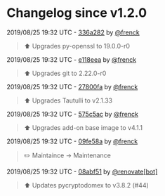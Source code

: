 # Changelog since v1.2.0

2019/08/25 19:32 UTC - [336a282](https://github.com/hassio-addons/addon-tautulli/commit/336a282ff9864fe01818cdefcb590ec94dd2aa3d) by [@frenck](https://github.com/frenck)
> :arrow_up: Upgrades py-openssl to 19.0.0-r0 

2019/08/25 19:32 UTC - [e118eea](https://github.com/hassio-addons/addon-tautulli/commit/e118eea47261a7f5ed86b79c7a7a0cb0e64c98de) by [@frenck](https://github.com/frenck)
> :arrow_up: Upgrades git to 2.22.0-r0 

2019/08/25 19:32 UTC - [27800fa](https://github.com/hassio-addons/addon-tautulli/commit/27800fa930398c717924b5802ab7c6fa3c22063a) by [@frenck](https://github.com/frenck)
> :arrow_up: Upgrades Tautulli to v2.1.33 

2019/08/25 19:32 UTC - [575c5ac](https://github.com/hassio-addons/addon-tautulli/commit/575c5ac8826304f2bc4ddc5ca2c194c92756fb2e) by [@frenck](https://github.com/frenck)
> :arrow_up: Upgrades add-on base image to v4.1.1 

2019/08/25 19:32 UTC - [09fe58a](https://github.com/hassio-addons/addon-tautulli/commit/09fe58aa904a05d248512eb75683c081ff594f65) by [@frenck](https://github.com/frenck)
> :pencil2: Maintaince -> Maintenance 

2019/08/25 19:32 UTC - [08abf51](https://github.com/hassio-addons/addon-tautulli/commit/08abf51ee2ff8365f47ade91e95534b66db4b094) by [@renovate[bot]](https://github.com/apps/renovate)
> :arrow_up: Updates pycryptodomex to v3.8.2 (#44) 

